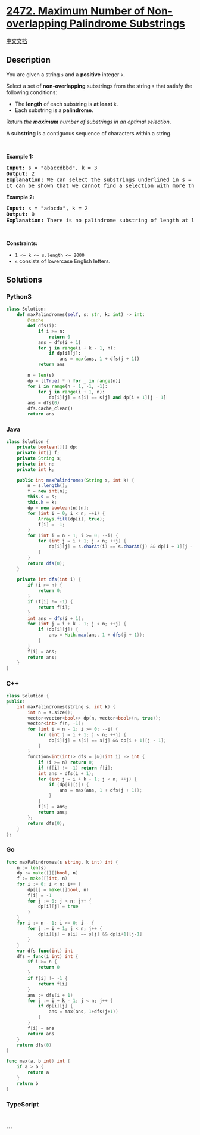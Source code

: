 # [2472. Maximum Number of Non-overlapping Palindrome Substrings](https://leetcode.com/problems/maximum-number-of-non-overlapping-palindrome-substrings)

[中文文档](/solution/2400-2499/2472.Maximum%20Number%20of%20Non-overlapping%20Palindrome%20Substrings/README.md)

## Description

<p>You are given a string <code>s</code> and a <strong>positive</strong> integer <code>k</code>.</p>

<p>Select a set of <strong>non-overlapping</strong> substrings from the string <code>s</code> that satisfy the following conditions:</p>

<ul>
	<li>The <strong>length</strong> of each substring is <strong>at least</strong> <code>k</code>.</li>
	<li>Each substring is a <strong>palindrome</strong>.</li>
</ul>

<p>Return <em>the <strong>maximum</strong> number of substrings in an optimal selection</em>.</p>

<p>A <strong>substring</strong> is a contiguous sequence of characters within a string.</p>

<p>&nbsp;</p>
<p><strong class="example">Example 1:</strong></p>

<pre>
<strong>Input:</strong> s = &quot;abaccdbbd&quot;, k = 3
<strong>Output:</strong> 2
<strong>Explanation:</strong> We can select the substrings underlined in s = &quot;<u><strong>aba</strong></u>cc<u><strong>dbbd</strong></u>&quot;. Both &quot;aba&quot; and &quot;dbbd&quot; are palindromes and have a length of at least k = 3.
It can be shown that we cannot find a selection with more than two valid substrings.
</pre>

<p><strong class="example">Example 2:</strong></p>

<pre>
<strong>Input:</strong> s = &quot;adbcda&quot;, k = 2
<strong>Output:</strong> 0
<strong>Explanation:</strong> There is no palindrome substring of length at least 2 in the string.
</pre>

<p>&nbsp;</p>
<p><strong>Constraints:</strong></p>

<ul>
	<li><code>1 &lt;= k &lt;= s.length &lt;= 2000</code></li>
	<li><code>s</code> consists of lowercase English letters.</li>
</ul>

## Solutions

<!-- tabs:start -->

### **Python3**

```python
class Solution:
    def maxPalindromes(self, s: str, k: int) -> int:
        @cache
        def dfs(i):
            if i >= n:
                return 0
            ans = dfs(i + 1)
            for j in range(i + k - 1, n):
                if dp[i][j]:
                    ans = max(ans, 1 + dfs(j + 1))
            return ans

        n = len(s)
        dp = [[True] * n for _ in range(n)]
        for i in range(n - 1, -1, -1):
            for j in range(i + 1, n):
                dp[i][j] = s[i] == s[j] and dp[i + 1][j - 1]
        ans = dfs(0)
        dfs.cache_clear()
        return ans
```

### **Java**

```java
class Solution {
    private boolean[][] dp;
    private int[] f;
    private String s;
    private int n;
    private int k;

    public int maxPalindromes(String s, int k) {
        n = s.length();
        f = new int[n];
        this.s = s;
        this.k = k;
        dp = new boolean[n][n];
        for (int i = 0; i < n; ++i) {
            Arrays.fill(dp[i], true);
            f[i] = -1;
        }
        for (int i = n - 1; i >= 0; --i) {
            for (int j = i + 1; j < n; ++j) {
                dp[i][j] = s.charAt(i) == s.charAt(j) && dp[i + 1][j - 1];
            }
        }
        return dfs(0);
    }

    private int dfs(int i) {
        if (i >= n) {
            return 0;
        }
        if (f[i] != -1) {
            return f[i];
        }
        int ans = dfs(i + 1);
        for (int j = i + k - 1; j < n; ++j) {
            if (dp[i][j]) {
                ans = Math.max(ans, 1 + dfs(j + 1));
            }
        }
        f[i] = ans;
        return ans;
    }
}
```

### **C++**

```cpp
class Solution {
public:
    int maxPalindromes(string s, int k) {
        int n = s.size();
        vector<vector<bool>> dp(n, vector<bool>(n, true));
        vector<int> f(n, -1);
        for (int i = n - 1; i >= 0; --i) {
            for (int j = i + 1; j < n; ++j) {
                dp[i][j] = s[i] == s[j] && dp[i + 1][j - 1];
            }
        }
        function<int(int)> dfs = [&](int i) -> int {
            if (i >= n) return 0;
            if (f[i] != -1) return f[i];
            int ans = dfs(i + 1);
            for (int j = i + k - 1; j < n; ++j) {
                if (dp[i][j]) {
                    ans = max(ans, 1 + dfs(j + 1));
                }
            }
            f[i] = ans;
            return ans;
        };
        return dfs(0);
    }
};
```

### **Go**

```go
func maxPalindromes(s string, k int) int {
	n := len(s)
	dp := make([][]bool, n)
	f := make([]int, n)
	for i := 0; i < n; i++ {
		dp[i] = make([]bool, n)
		f[i] = -1
		for j := 0; j < n; j++ {
			dp[i][j] = true
		}
	}
	for i := n - 1; i >= 0; i-- {
		for j := i + 1; j < n; j++ {
			dp[i][j] = s[i] == s[j] && dp[i+1][j-1]
		}
	}
	var dfs func(int) int
	dfs = func(i int) int {
		if i >= n {
			return 0
		}
		if f[i] != -1 {
			return f[i]
		}
		ans := dfs(i + 1)
		for j := i + k - 1; j < n; j++ {
			if dp[i][j] {
				ans = max(ans, 1+dfs(j+1))
			}
		}
		f[i] = ans
		return ans
	}
	return dfs(0)
}

func max(a, b int) int {
	if a > b {
		return a
	}
	return b
}
```

### **TypeScript**

```ts

```

### **...**

```

```

<!-- tabs:end -->
